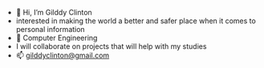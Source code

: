 - 👋 Hi, I’m Gilddy Clinton 
- interested in making the world a better and safer place when it comes to personal information 
- 🌱 Computer Engineering
- I will collaborate on projects that will help with my studies 
- 📫 gilddyclinton@gmail.com 

<!---
Gilddy/Gilddy is a ✨ special ✨ repository because its `README.md` (this file) appears on your GitHub profile.
You can click the Preview link to take a look at your changes.
--->
